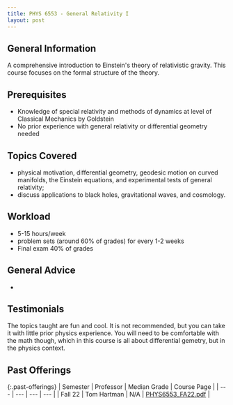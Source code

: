 ```yaml
---
title: PHYS 6553 - General Relativity I
layout: post
---
```


<link rel="stylesheet" href="/main.css">

## General Information
A comprehensive introduction to Einstein's theory of relativistic gravity. This course focuses on the formal structure of the theory.



## Prerequisites

- Knowledge of special relativity and methods of dynamics at level of Classical Mechanics by Goldstein
- No prior experience with general relativity or differential geometry needed


## Topics Covered

  - physical motivation, differential geometry, geodesic motion on curved manifolds, the Einstein equations, and experimental tests of general relativity;
  -  discuss applications to black holes, gravitational waves, and cosmology.

## Workload
  - 5-15 hours/week
  - problem sets (around 60% of grades) for every 1-2 weeks
  - Final exam 40% of grades

## General Advice

  - 

## Testimonials

The topics taught are fun and cool. It is not recommended, but you can take it with little prior physics experience. You will need to be comfortable with the math though, which in this course is all about differential gemetry, but in the physics context.

## Past Offerings

{:.past-offerings}
| Semester | Professor | Median Grade | Course Page |
| --- | --- | --- | --- |
| Fall 22 | Tom Hartman | N/A | <a href="https://drive.google.com/file/d/14LhLruN1fKDoDHJ7zyftTMac4APpq4T-/view?usp=sharing">PHYS6553_FA22.pdf</a>  |
